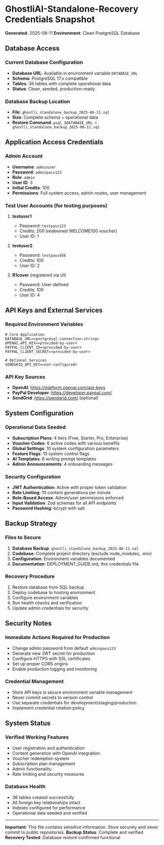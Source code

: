 # GhostliAI-Standalone-Recovery Credentials Snapshot
**Generated**: 2025-06-11
**Environment**: Clean PostgreSQL Database

## Database Access

### Current Database Configuration
- **Database URL**: Available in environment variable `DATABASE_URL`
- **Schema**: PostgreSQL 17.x compatible
- **Tables**: 36 tables with complete operational data
- **Status**: Clean, seeded, production-ready

### Database Backup Location
- **File**: `ghostli_standalone_backup_2025-06-11.sql`
- **Size**: Complete schema + operational data
- **Restore Command**: `psql $DATABASE_URL < ghostli_standalone_backup_2025-06-11.sql`

## Application Access Credentials

### Admin Account
- **Username**: `adminuser`
- **Password**: `adminpass123`
- **Role**: `admin`
- **User ID**: 3
- **Initial Credits**: 100
- **Permissions**: Full system access, admin routes, user management

### Test User Accounts (for testing purposes)
1. **testuser1**
   - Password: `testpass123`
   - Credits: 200 (redeemed WELCOME100 voucher)
   - User ID: 1

2. **testuser2**
   - Password: `testpass456`
   - Credits: 100
   - User ID: 2

3. **R1cover** (registered via UI)
   - Password: User-defined
   - Credits: 100
   - User ID: 4

## API Keys and External Services

### Required Environment Variables
```env
# Core Application
DATABASE_URL=<postgresql-connection-string>
OPENAI_API_KEY=<provided-by-user>
PAYPAL_CLIENT_ID=<provided-by-user>
PAYPAL_CLIENT_SECRET=<provided-by-user>

# Optional Services
SENDGRID_API_KEY=<not-configured>
```

### API Key Sources
- **OpenAI**: https://platform.openai.com/api-keys
- **PayPal Developer**: https://developer.paypal.com/
- **SendGrid**: https://sendgrid.com/ (optional)

## System Configuration

### Operational Data Seeded
- **Subscription Plans**: 4 tiers (Free, Starter, Pro, Enterprise)
- **Voucher Codes**: 6 active codes with various benefits
- **Global Settings**: 10 system configuration parameters
- **Feature Flags**: 10 system control flags
- **AI Templates**: 6 writing prompt templates
- **Admin Announcements**: 4 onboarding messages

### Security Configuration
- **JWT Authentication**: Active with proper token validation
- **Rate Limiting**: 10 content generations per minute
- **Role-Based Access**: Admin/user permissions enforced
- **Input Validation**: Zod schemas for all API endpoints
- **Password Hashing**: bcrypt with salt

## Backup Strategy

### Files to Secure
1. **Database Backup**: `ghostli_standalone_backup_2025-06-11.sql`
2. **Codebase**: Complete project directory (exclude node_modules, .env)
3. **Configuration**: Environment variables documented
4. **Documentation**: DEPLOYMENT_GUIDE.md, this credentials file

### Recovery Procedure
1. Restore database from SQL backup
2. Deploy codebase to hosting environment
3. Configure environment variables
4. Run health checks and verification
5. Update admin credentials for security

## Security Notes

### Immediate Actions Required for Production
- Change admin password from default `adminpass123`
- Generate new JWT secret for production
- Configure HTTPS with SSL certificates
- Set up proper CORS origins
- Enable production logging and monitoring

### Credential Management
- Store API keys in secure environment variable management
- Never commit secrets to version control
- Use separate credentials for development/staging/production
- Implement credential rotation policy

## System Status

### Verified Working Features
- User registration and authentication
- Content generation with OpenAI integration
- Voucher redemption system
- Subscription plan management
- Admin functionality
- Rate limiting and security measures

### Database Health
- 36 tables created successfully
- All foreign key relationships intact
- Indexes configured for performance
- Operational data seeded and verified

---

**Important**: This file contains sensitive information. Store securely and never commit to public repositories.
**Backup Status**: Complete and verified
**Recovery Tested**: Database restore confirmed functional